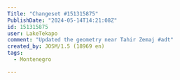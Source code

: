 ```yaml
---
Title: "Changeset #151315875"
PublishDate: "2024-05-14T14:21:08Z"
id: 151315875
user: LakeTekapo
comment: "Updated the geometry near Tahir Zemaj #adt"
created_by: JOSM/1.5 (18969 en)
tags:
  - Montenegro

---
```

